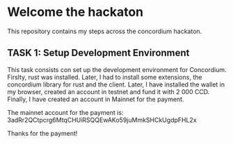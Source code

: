 # Welcome the hackaton

This repository contains my steps across the concordium hackaton.

## TASK 1: Setup Development Environment

This task consists con set up the development environment for Concordium. Firslty, rust was installed. Later, I had to install some extensions, the concordium library for rust and the client. Later, I have installed the wallet in my browser, created an account in testnet and fund it with 2 000 CCD. Finally, I have created an account in Mainnet for the payment.

The mainnet account for the payment is: 3adRr2QCtpcrg6MtqCHUiRSQQEwAKo59juMmkSHCkUgdpFHL2x

Thanks for the payment!
